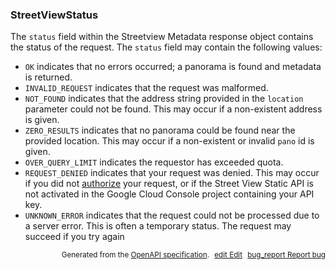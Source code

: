 <!--- This is a generated file, do not edit! -->
<!--- [START maps_http_schema_streetviewstatus] -->
<h3 class="schema-object" id="StreetViewStatus">StreetViewStatus</h3>

The `status` field within the Streetview Metadata response object contains the status of the request. The `status` field may contain the following values:

- `OK` indicates that no errors occurred; a panorama is found and metadata is returned.
- `INVALID_REQUEST` indicates that the request was malformed.
- `NOT_FOUND` indicates that the address string provided in the `location` parameter could not be found. This may occur if a non-existent address is given.
- `ZERO_RESULTS` indicates that no panorama could be found near the provided location. This may occur if a non-existent or invalid `pano` id is given.
- `OVER_QUERY_LIMIT` indicates the requestor has exceeded quota.
- `REQUEST_DENIED` indicates that your request was denied. This may occur if you did not [authorize](https://developers.google.com/maps/documentation/streetview/get-api-key) your request, or if the Street View Static API is not activated in the Google Cloud Console project containing your API key.
- `UNKNOWN_ERROR` indicates that the request could not be processed due to a server error. This is often a temporary status. The request may succeed if you try again

<p style="text-align: right; font-size: smaller;">Generated from the <a class="gc-analytics-event" data-category="GMP" data-label="openapi-github" href="https://github.com/googlemaps/openapi-specification" title="Google Maps Platform OpenAPI Specification" class="external">OpenAPI specification</a>.
<a class="gc-analytics-event" data-category="GMP" data-label="openapi-github-maps-http-schema-streetviewstatus" data-action="edit" style="margin-left: 5px;" href="https://github.com/googlemaps/openapi-specification/blob/main/specification/schemas/StreetViewStatus.yml" title="Edit on GitHub"><span class="material-icons">edit</span> Edit</a>
<a class="gc-analytics-event" data-category="GMP" data-label="openapi-github-maps-http-schema-streetviewstatus" data-action="bug" style="margin-left: 5px;" href="https://github.com/googlemaps/openapi-specification/issues/new?assignees=&labels=type%3A+bug%2C+triage+me&template=bug_report.md&title=[schemas] Bug - StreetViewStatus" title="File bug for schemas on GitHub"><span class="material-icons">bug_report</span> Report bug</a>
</p>

<!--- [END maps_http_schema_streetviewstatus] -->

